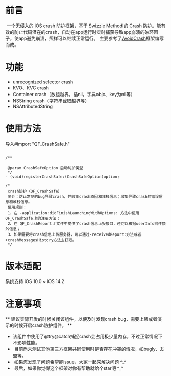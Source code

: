 
# 前言
  一个无侵入的 iOS crash 防护框架，基于 Swizzle Method 的 Crash 防护。能有效的防止代码潜在的crash，自动在app运行时实时捕获导致app崩溃的破环因子，使app避免崩溃，照样可以继续正常运行。
  主要参考了[AvoidCrash](https://github.com/chenfanfang/AvoidCrash)框架编写而成。

# 功能
- unrecognized selector crash
- KVO、KVC crash
- Container crash（数组越界，插nil，字典objc、key为nil等）
- NSString crash（字符串截取越界等） 
- NSAttributedString

  
# 使用方法

导入#import "QF_CrashSafe.h"

```
 
/**
 
 @param CrashSafeOption 启动防护类型
 */
- (void)registerCrashSafe:(CrashSafeOption)option;

/*
 crash防护（QF_CrashSafe）
 简介：防止常见的bug导致crash，并收集crash原因和堆栈信息；收集导致crash的错误信息和堆栈信息。
 使用规则：
 1、在 -application:didFinishLaunchingWithOptions: 方法中使用QF_CrashSafe.h的注册方法；
 2、在 QF_CrashReport.h文件中提供了crash信息上报接口，还可以根据userInfo附件额外信息；
 3、如果需要将crash信息上传服务器，可以通过-receivedReport:方法或者+crashMessagesHistory方法去获取。
 */

```


# 版本适配   
系统支持 iOS 10.0 ~ iOS 14.2


# 注意事项

 ** 建议实际开发的时候关闭该组件，以便及时发现crash bug，需要上架或者演示的时候开启crash防护组件。 **
 *  该组件中使用了@try@catch捕捉crash会占用极少量内存，不过正常情况下不影响性能。
 *  目前尚未测试其他第三方框架共同使用时是否存在冲突的情况，如bugly、友盟等。
 *  如果您发现了问题希望能issue，大家一起来解决问题 ^_^
 *  最后，如果你觉得这个框架对你有帮助就给个star吧 ^_^


